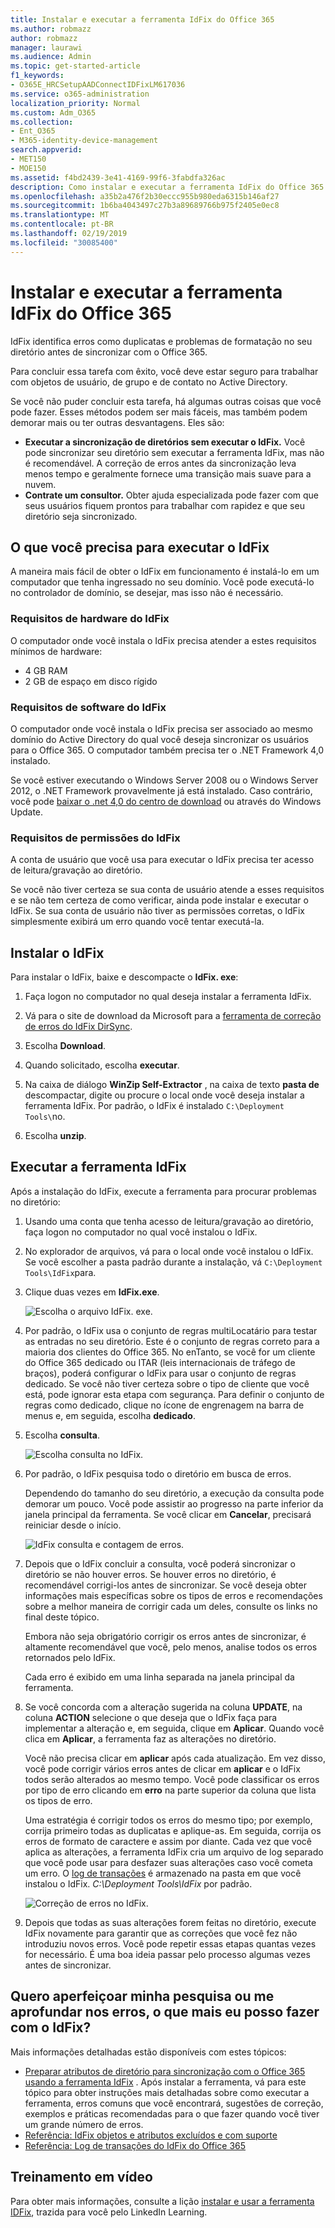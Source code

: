 ```yaml
---
title: Instalar e executar a ferramenta IdFix do Office 365
ms.author: robmazz
author: robmazz
manager: laurawi
ms.audience: Admin
ms.topic: get-started-article
f1_keywords:
- O365E_HRCSetupAADConnectIDFixLM617036
ms.service: o365-administration
localization_priority: Normal
ms.custom: Adm_O365
ms.collection:
- Ent_O365
- M365-identity-device-management
search.appverid:
- MET150
- MOE150
ms.assetid: f4bd2439-3e41-4169-99f6-3fabdfa326ac
description: Como instalar e executar a ferramenta IdFix do Office 365 para ajudar a limpar o Active Directory antes de sincronizá-lo com o Office 365.
ms.openlocfilehash: a35b2a476f2b30eccc955b980eda6315b146af27
ms.sourcegitcommit: 1b6ba4043497c27b3a89689766b975f2405e0ec8
ms.translationtype: MT
ms.contentlocale: pt-BR
ms.lasthandoff: 02/19/2019
ms.locfileid: "30085400"
---
```

# <a name="install-and-run-the-office-365-idfix-tool"></a>Instalar e executar a ferramenta IdFix do Office 365

IdFix identifica erros como duplicatas e problemas de formatação no seu diretório antes de sincronizar com o Office 365. 
  
Para concluir essa tarefa com êxito, você deve estar seguro para trabalhar com objetos de usuário, de grupo e de contato no Active Directory.
  
Se você não puder concluir esta tarefa, há algumas outras coisas que você pode fazer. Esses métodos podem ser mais fáceis, mas também podem demorar mais ou ter outras desvantagens. Eles são:
  
- **Executar a sincronização de diretórios sem executar o IdFix.** Você pode sincronizar seu diretório sem executar a ferramenta IdFix, mas não é recomendável. A correção de erros antes da sincronização leva menos tempo e geralmente fornece uma transição mais suave para a nuvem. 
- **Contrate um consultor.** Obter ajuda especializada pode fazer com que seus usuários fiquem prontos para trabalhar com rapidez e que seu diretório seja sincronizado. 
    
## <a name="what-you-need-to-run-idfix"></a>O que você precisa para executar o IdFix

A maneira mais fácil de obter o IdFix em funcionamento é instalá-lo em um computador que tenha ingressado no seu domínio. Você pode executá-lo no controlador de domínio, se desejar, mas isso não é necessário.
  
### <a name="idfix-hardware-requirements"></a>Requisitos de hardware do IdFix

O computador onde você instala o IdFix precisa atender a estes requisitos mínimos de hardware:
  
- 4 GB RAM
- 2 GB de espaço em disco rígido
    
### <a name="idfix-software-requirements"></a>Requisitos de software do IdFix

O computador onde você instala o IdFix precisa ser associado ao mesmo domínio do Active Directory do qual você deseja sincronizar os usuários para o Office 365. O computador também precisa ter o .NET Framework 4,0 instalado. 
  
Se você estiver executando o Windows Server 2008 ou o Windows Server 2012, o .NET Framework provavelmente já está instalado. Caso contrário, você pode [baixar o .net 4,0 do centro de download](https://go.microsoft.com/fwlink/p/?LinkId=400475) ou através do Windows Update. 
  
### <a name="idfix-permissions-requirements"></a>Requisitos de permissões do IdFix

A conta de usuário que você usa para executar o IdFix precisa ter acesso de leitura/gravação ao diretório.
  
Se você não tiver certeza se sua conta de usuário atende a esses requisitos e se não tem certeza de como verificar, ainda pode instalar e executar o IdFix. Se sua conta de usuário não tiver as permissões corretas, o IdFix simplesmente exibirá um erro quando você tentar executá-la.
  
## <a name="install-idfix"></a>Instalar o IdFix

Para instalar o IdFix, baixe e descompacte o **IdFix. exe**: 
  
1. Faça logon no computador no qual deseja instalar a ferramenta IdFix.
    
2. Vá para o site de download da Microsoft para a [ferramenta de correção de erros do IdFix DirSync](https://go.microsoft.com/fwlink/?linkid=867219).
    
3. Escolha **Download**.
    
4. Quando solicitado, escolha **executar**.
    
5. Na caixa de diálogo **WinZip Self-Extractor** , na caixa de texto **pasta de** descompactar, digite ou procure o local onde você deseja instalar a ferramenta IdFix. Por padrão, o IdFix é instalado `C:\Deployment Tools\`no. 
    
6. Escolha **unzip**.
    
## <a name="run-the-idfix-tool"></a>Executar a ferramenta IdFix

Após a instalação do IdFix, execute a ferramenta para procurar problemas no diretório:
  
1. Usando uma conta que tenha acesso de leitura/gravação ao diretório, faça logon no computador no qual você instalou o IdFix.
    
2. No explorador de arquivos, vá para o local onde você instalou o IdFix. Se você escolher a pasta padrão durante a instalação, vá `C:\Deployment Tools\IdFix`para.
    
3. Clique duas vezes em **IdFix.exe**. 
    
    ![Escolha o arquivo IdFix. exe.](media/a9387bbc-991f-41c2-a500-45e3ce574285.JPG)
  
4. Por padrão, o IdFix usa o conjunto de regras multiLocatário para testar as entradas no seu diretório. Este é o conjunto de regras correto para a maioria dos clientes do Office 365. No enTanto, se você for um cliente do Office 365 dedicado ou ITAR (leis internacionais de tráfego de braços), poderá configurar o IdFix para usar o conjunto de regras dedicado. Se você não tiver certeza sobre o tipo de cliente que você está, pode ignorar esta etapa com segurança. Para definir o conjunto de regras como dedicado, clique no ícone de engrenagem na barra de menus e, em seguida, escolha **dedicado**.
    
5. Escolha **consulta**.
    
    ![Escolha consulta no IdFix.](media/a07a7aa7-d0ac-4817-8757-946019813a57.JPG)
  
6. Por padrão, o IdFix pesquisa todo o diretório em busca de erros.
    
    Dependendo do tamanho do seu diretório, a execução da consulta pode demorar um pouco. Você pode assistir ao progresso na parte inferior da janela principal da ferramenta. Se você clicar em **Cancelar**, precisará reiniciar desde o início.
    
    ![IdFix consulta e contagem de erros.](media/da0198a0-7d4d-4afe-a256-e82f1330ada5.JPG)
  
7. Depois que o IdFix concluir a consulta, você poderá sincronizar o diretório se não houver erros. Se houver erros no diretório, é recomendável corrigi-los antes de sincronizar. Se você deseja obter informações mais específicas sobre os tipos de erros e recomendações sobre a melhor maneira de corrigir cada um deles, consulte os links no final deste tópico. 
    
    Embora não seja obrigatório corrigir os erros antes de sincronizar, é altamente recomendável que você, pelo menos, analise todos os erros retornados pelo IdFix.
    
    Cada erro é exibido em uma linha separada na janela principal da ferramenta. 
    
8. Se você concorda com a alteração sugerida na coluna **UPDATE**, na coluna **ACTION** selecione o que deseja que o IdFix faça para implementar a alteração e, em seguida, clique em **Aplicar**. Quando você clica em **Aplicar**, a ferramenta faz as alterações no diretório.
    
    Você não precisa clicar em **aplicar** após cada atualização. Em vez disso, você pode corrigir vários erros antes de clicar em **aplicar** e o IdFix todos serão alterados ao mesmo tempo. Você pode classificar os erros por tipo de erro clicando em **erro** na parte superior da coluna que lista os tipos de erro. 
    
    Uma estratégia é corrigir todos os erros do mesmo tipo; por exemplo, corrija primeiro todas as duplicatas e aplique-as. Em seguida, corrija os erros de formato de caractere e assim por diante. Cada vez que você aplica as alterações, a ferramenta IdFix cria um arquivo de log separado que você pode usar para desfazer suas alterações caso você cometa um erro. O [log de transações](idfix-transaction-log.md) é armazenado na pasta em que você instalou o IdFix.  _C:\Deployment Tools\IdFix_ por padrão. 
    
    ![Correção de erros no IdFix.](media/5f051070-652c-4be7-98bf-312295e32371.png)
  
9. Depois que todas as suas alterações forem feitas no diretório, execute IdFix novamente para garantir que as correções que você fez não introduziu novos erros. Você pode repetir essas etapas quantas vezes for necessário. É uma boa ideia passar pelo processo algumas vezes antes de sincronizar.
    
## <a name="i-want-to-refine-my-search-or-dig-deeper-into-the-errors-what-else-can-i-do-with-idfix"></a>Quero aperfeiçoar minha pesquisa ou me aprofundar nos erros, o que mais eu posso fazer com o IdFix?

Mais informações detalhadas estão disponíveis com estes tópicos:
  
- [Preparar atributos de diretório para sincronização com o Office 365 usando a ferramenta IdFix](prepare-directory-attributes-for-synch-with-idfix.md) . Após instalar a ferramenta, vá para este tópico para obter instruções mais detalhadas sobre como executar a ferramenta, erros comuns que você encontrará, sugestões de correção, exemplos e práticas recomendadas para o que fazer quando você tiver um grande número de erros. 
- [Referência: IdFix objetos e atributos excluídos e com suporte](idfix-excluded-and-supported-objects-and-attributes.md)  
- [Referência: Log de transações do IdFix do Office 365](idfix-transaction-log.md)
    
## <a name="video-training"></a>Treinamento em vídeo

Para obter mais informações, consulte a lição [instalar e usar a ferramenta IDFix](https://support.office.com/article/install-and-use-the-idfix-tool-4d81d73c-f172-4fd5-8542-f601c0c96aa9?ui=en-US&rs=en-US&ad=US), trazida para você pelo LinkedIn Learning.
  

